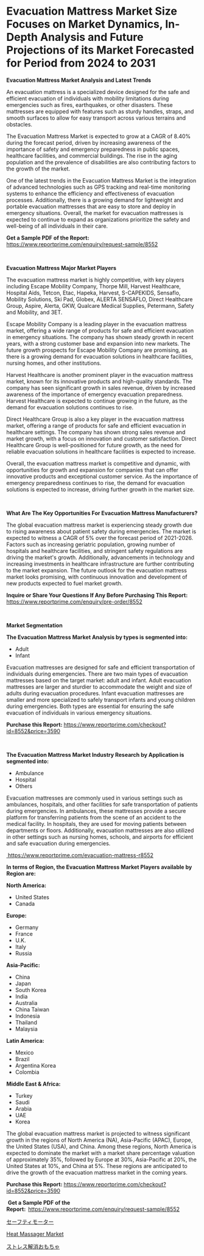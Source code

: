 <p><h1>Evacuation Mattress Market Size Focuses on Market Dynamics, In-Depth Analysis and Future Projections of its Market Forecasted for Period from 2024 to 2031</h1></p><p><strong>Evacuation Mattress Market Analysis and Latest Trends</strong></p>
<p><p>An evacuation mattress is a specialized device designed for the safe and efficient evacuation of individuals with mobility limitations during emergencies such as fires, earthquakes, or other disasters. These mattresses are equipped with features such as sturdy handles, straps, and smooth surfaces to allow for easy transport across various terrains and obstacles.</p><p>The Evacuation Mattress Market is expected to grow at a CAGR of 8.40% during the forecast period, driven by increasing awareness of the importance of safety and emergency preparedness in public spaces, healthcare facilities, and commercial buildings. The rise in the aging population and the prevalence of disabilities are also contributing factors to the growth of the market.</p><p>One of the latest trends in the Evacuation Mattress Market is the integration of advanced technologies such as GPS tracking and real-time monitoring systems to enhance the efficiency and effectiveness of evacuation processes. Additionally, there is a growing demand for lightweight and portable evacuation mattresses that are easy to store and deploy in emergency situations. Overall, the market for evacuation mattresses is expected to continue to expand as organizations prioritize the safety and well-being of all individuals in their care.</p></p>
<p><strong>Get a Sample PDF of the Report:&nbsp;</strong> <a href="https://www.reportprime.com/enquiry/request-sample/8552">https://www.reportprime.com/enquiry/request-sample/8552</a></p>
<p>&nbsp;</p>
<p><strong>Evacuation Mattress Major Market Players</strong></p>
<p><p>The evacuation mattress market is highly competitive, with key players including Escape Mobility Company, Thorpe Mill, Harvest Healthcare, Hospital Aids, Tetcon, Etac, Hapeka, Harvest, S-CAPEKIDS, Sensaflo, Mobility Solutions, Ski Pad, Globex, ALERTA SENSAFLO, Direct Healthcare Group, Aspire, Alerta, GKW, Qualcare Medical Supplies, Petermann, Safety and Mobility, and 3ET. </p><p>Escape Mobility Company is a leading player in the evacuation mattress market, offering a wide range of products for safe and efficient evacuation in emergency situations. The company has shown steady growth in recent years, with a strong customer base and expansion into new markets. The future growth prospects for Escape Mobility Company are promising, as there is a growing demand for evacuation solutions in healthcare facilities, nursing homes, and other institutions.</p><p>Harvest Healthcare is another prominent player in the evacuation mattress market, known for its innovative products and high-quality standards. The company has seen significant growth in sales revenue, driven by increased awareness of the importance of emergency evacuation preparedness. Harvest Healthcare is expected to continue growing in the future, as the demand for evacuation solutions continues to rise.</p><p>Direct Healthcare Group is also a key player in the evacuation mattress market, offering a range of products for safe and efficient evacuation in healthcare settings. The company has shown strong sales revenue and market growth, with a focus on innovation and customer satisfaction. Direct Healthcare Group is well-positioned for future growth, as the need for reliable evacuation solutions in healthcare facilities is expected to increase. </p><p>Overall, the evacuation mattress market is competitive and dynamic, with opportunities for growth and expansion for companies that can offer innovative products and exceptional customer service. As the importance of emergency preparedness continues to rise, the demand for evacuation solutions is expected to increase, driving further growth in the market size.</p></p>
<p>&nbsp;</p>
<p><strong>What Are The Key Opportunities For Evacuation Mattress Manufacturers?</strong></p>
<p><p>The global evacuation mattress market is experiencing steady growth due to rising awareness about patient safety during emergencies. The market is expected to witness a CAGR of 5% over the forecast period of 2021-2026. Factors such as increasing geriatric population, growing number of hospitals and healthcare facilities, and stringent safety regulations are driving the market's growth. Additionally, advancements in technology and increasing investments in healthcare infrastructure are further contributing to the market expansion. The future outlook for the evacuation mattress market looks promising, with continuous innovation and development of new products expected to fuel market growth.</p></p>
<p><strong>Inquire or Share Your Questions If Any Before Purchasing This Report:</strong> <a href="https://www.reportprime.com/enquiry/pre-order/8552">https://www.reportprime.com/enquiry/pre-order/8552</a></p>
<p>&nbsp;</p>
<p><strong>Market Segmentation</strong></p>
<p><strong>The Evacuation Mattress Market Analysis by types is segmented into:</strong></p>
<p><ul><li>Adult</li><li>Infant</li></ul></p>
<p><p>Evacuation mattresses are designed for safe and efficient transportation of individuals during emergencies. There are two main types of evacuation mattresses based on the target market: adult and infant. Adult evacuation mattresses are larger and sturdier to accommodate the weight and size of adults during evacuation procedures. Infant evacuation mattresses are smaller and more specialized to safely transport infants and young children during emergencies. Both types are essential for ensuring the safe evacuation of individuals in various emergency situations.</p></p>
<p><strong>Purchase this Report:&nbsp;</strong><a href="https://www.reportprime.com/checkout?id=8552&price=3590">https://www.reportprime.com/checkout?id=8552&price=3590</a></p>
<p>&nbsp;</p>
<p><strong>The Evacuation Mattress Market Industry Research by Application is segmented into:</strong></p>
<p><ul><li>Ambulance</li><li>Hospital</li><li>Others</li></ul></p>
<p><p>Evacuation mattresses are commonly used in various settings such as ambulances, hospitals, and other facilities for safe transportation of patients during emergencies. In ambulances, these mattresses provide a secure platform for transferring patients from the scene of an accident to the medical facility. In hospitals, they are used for moving patients between departments or floors. Additionally, evacuation mattresses are also utilized in other settings such as nursing homes, schools, and airports for efficient and safe evacuation during emergencies.</p></p>
<p><a href="https://www.reportprime.com/evacuation-mattress-r8552">&nbsp;https://www.reportprime.com/evacuation-mattress-r8552</a></p>
<p><strong>In terms of Region, the Evacuation Mattress Market Players available by Region are:</strong></p>
<p>
    <p> <strong> North America: </strong>
        <ul>
            <li>United States</li>
            <li>Canada</li>
        </ul>
        </p> 
    <p> <strong> Europe: </strong>
        <ul>
            <li>Germany</li>
            <li>France</li>
            <li>U.K.</li>
            <li>Italy</li>
            <li>Russia</li>
        </ul>
        </p> 
    <p> <strong> Asia-Pacific: </strong>
        <ul>
            <li>China</li>
            <li>Japan</li>
            <li>South Korea</li>
            <li>India</li>
            <li>Australia</li>
            <li>China Taiwan</li>
            <li>Indonesia</li>
            <li>Thailand</li>
            <li>Malaysia</li>
        </ul>
        </p> 
    <p> <strong> Latin America: </strong>
        <ul>
            <li>Mexico</li>
            <li>Brazil</li>
            <li>Argentina Korea</li>
            <li>Colombia</li>
        </ul>
        </p> 
    <p> <strong> Middle East & Africa: </strong>
        <ul>
            <li>Turkey</li>
            <li>Saudi</li>
            <li>Arabia</li>
            <li>UAE</li>
            <li>Korea</li>
        </ul>
    </p>
    </p>
<p><p>The global evacuation mattress market is projected to witness significant growth in the regions of North America (NA), Asia-Pacific (APAC), Europe, the United States (USA), and China. Among these regions, North America is expected to dominate the market with a market share percentage valuation of approximately 35%, followed by Europe at 30%, Asia-Pacific at 20%, the United States at 10%, and China at 5%. These regions are anticipated to drive the growth of the evacuation mattress market in the coming years.</p></p>
<p><strong>Purchase this Report: </strong><a href="https://www.reportprime.com/checkout?id=8552&price=3590">https://www.reportprime.com/checkout?id=8552&price=3590</a></p>
<p>&nbsp;<strong>Get a Sample PDF of the Report:&nbsp;&nbsp;</strong><a href="https://www.reportprime.com/enquiry/request-sample/8552">https://www.reportprime.com/enquiry/request-sample/8552</a></p>
<p><strong></strong></p>
<p><p><a href="https://medium.com/@jacobkelly525/%E5%AE%89%E5%85%A8%E6%80%A7%E3%81%AE%E9%AB%98%E3%81%84%E3%83%A2%E3%83%BC%E3%82%BF%E3%83%BC%E5%B8%82%E5%A0%B4-%E7%AB%B6%E4%BA%89%E5%88%86%E6%9E%90-%E5%B8%82%E5%A0%B4%E3%83%88%E3%83%AC%E3%83%B3%E3%83%89-2031%E5%B9%B4%E3%81%BE%E3%81%A7%E3%81%AE%E4%BA%88%E6%B8%AC-fd7ecb81807b">セーフティモーター</a></p><p><a href="https://issuu.com/reportprime-2/docs/heat-massager-market-size-2030.pptx">Heat Massager Market</a></p><p><a href="https://github.com/NikitaBruen/Market-Research-Report-List-1/blob/main/405992677423.md">ストレス解消おもちゃ</a></p></p>